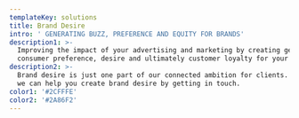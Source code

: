```yaml
---
templateKey: solutions
title: Brand Desire
intro: ' GENERATING BUZZ, PREFERENCE AND EQUITY FOR BRANDS'
description1: >-
  Improving the impact of your advertising and marketing by creating genuine
  consumer preference, desire and ultimately customer loyalty for your brand.
description2: >-
  Brand desire is just one part of our connected ambition for clients. See how
  we can help you create brand desire by getting in touch.
color1: '#2CFFFE'
color2: '#2A86F2'
---
```


